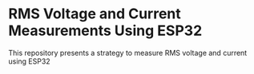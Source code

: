 # RMS Voltage and Current Measurements Using ESP32
 This repository presents a strategy to measure RMS voltage and current using ESP32
